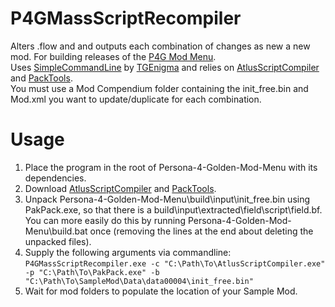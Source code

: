 # P4GMassScriptRecompiler
Alters .flow and and outputs each combination of changes as new a new mod. For building releases of the [P4G Mod Menu](https://github.com/ShrineFox/Persona-4-Golden-Mod-Menu).  
Uses [SimpleCommandLine](https://github.com/TGEnigma/SimpleCommandLine) by [TGEnigma](https://github.com/TGEnigma) and relies on [AtlusScriptCompiler](https://ci.appveyor.com/project/TGEnigma/atlusscripttoolchain/build/artifacts) and [PackTools](https://github.com/TGEnigma/AtlusFileSystemLibrary/releases).  
You must use a Mod Compendium folder containing the init_free.bin and Mod.xml you want to update/duplicate for each combination.  

# Usage
1. Place the program in the root of Persona-4-Golden-Mod-Menu with its dependencies.
2. Download [AtlusScriptCompiler](https://ci.appveyor.com/project/TGEnigma/atlusscripttoolchain/build/artifacts) and [PackTools](https://github.com/TGEnigma/AtlusFileSystemLibrary/releases).
3. Unpack Persona-4-Golden-Mod-Menu\build\input\init_free.bin using PakPack.exe, so that there is a build\input\extracted\field\script\field.bf.  
You can more easily do this by running Persona-4-Golden-Mod-Menu\build.bat once (removing the lines at the end about deleting the unpacked files).
2. Supply the following arguments via commandline:  
```P4GMassScriptRecompiler.exe -c "C:\Path\To\AtlusScriptCompiler.exe" -p "C:\Path\To\PakPack.exe" -b "C:\Path\To\SampleMod\Data\data00004\init_free.bin"```
3. Wait for mod folders to populate the location of your Sample Mod.
